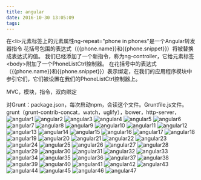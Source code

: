 ```yaml
---
title: angular
date: 2016-10-30 13:05:09
tags:
---
```

在&lt;li&gt;元素标签上的元素属性ng-repeat="phone in phones"是一个Angular转发器指令
花括号包围的表达式（{{phone.name}}和{{phone.snippet}}）将被替换成表达式的值。
我们已经添加了一个新指令，称为ng-controller，它给元素标签&lt;body&gt;附加了一个PhoneListCtrl控制器。
在花括号中的表达式（{{phone.name}}和{{phone.snippet}}）表示绑定，在我们的应用程序模块中参引它们，它们被设置在我们的PhoneListCtrl控制器上。

MVC，模块，指令，双向绑定
<!--more-->

对Grunt：package.json，每次启动npm，会读这个文件。Gruntfile.js文件。
grunt（grunt-contrib-concat，watch，uglify），bower，http-server，
![angular1](/images/angular1.png)
![angular2](/images/angular2.jpg)
![angular3](/images/angular3.jpg)
![angular4](/images/angular4.jpg)
![angular5](/images/angular5.jpg)
![angular6](/images/angular6.jpg)
![angular7](/images/angular7.png)
![angular8](/images/angular8.jpg)
![angular9](/images/angular9.png)
![angular10](/images/angular10.jpg)
![angular11](/images/angular11.jpg)
![angular12](/images/angular12.png)
![angular13](/images/angular13.png)
![angular14](/images/angular14.png)
![angular15](/images/angular15.png)
![angular16](/images/angular16.png)
![angular17](/images/angular17.jpg)
![angular18](/images/angular18.png)
![angular19](/images/angular19.png)
![angular20](/images/angular20.jpg)
![angular21](/images/angular21.png)
![angular22](/images/angular22.jpg)
![angular23](/images/angular23.jpg)
![angular24](/images/angular24.png)
![angular25](/images/angular25.png)
![angular26](/images/angular26.png)
![angular27](/images/angular27.png)
![angular28](/images/angular28.png)
![angular29](/images/angular29.png)
![angular30](/images/angular30.png)
![angular31](/images/angular31.png)
![angular32](/images/angular32.png)
![angular33](/images/angular33.png)
![angular34](/images/angular34.jpg)
![angular35](/images/angular35.png)
![angular36](/images/angular36.jpg)
![angular37](/images/angular37.png)
![angular38](/images/angular38.jpg)
![angular39](/images/angular39.png)
![angular40](/images/angular40.jpg)
![angular41](/images/angular41.png)
![angular42](/images/angular42.jpg)
![angular43](/images/angular43.jpg)
![angular44](/images/angular44.png)
![angular45](/images/angular45.jpg)
![angular46](/images/angular46.png)
![angular47](/images/angular47.png)









